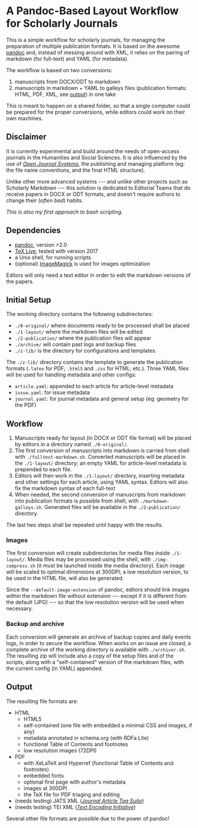 
# A Pandoc-Based Layout Workflow for Scholarly Journals

This is a simple workflow for scholarly journals, for managing the preparation of multiple publication formats. It is based on the awesome [pandoc](http://pandoc.org) and, instead of messing around with XML, it relies on the pairing of markdown (for full-text) and YAML (for metadata).

The workflow is based on two conversions:

1. manuscripts from DOCX/ODT to markdown
2. manuscripts in markdown + YAML to galleys files (publication formats: HTML, PDF, XML, see [output](#Output)) in one take

This is meant to happen on a shared folder, so that a single computer could be prepared for the proper conversions, while editors could work on their own machines.


## Disclaimer

It is currently experimental and build around the needs of open-access journals in the Humanities and Social Sciences. It is also influenced by the use of [_Open Journal Systems_](https://pkp.sfu.ca/ojs/), the publishing and managing platform (eg: the file name conventions, and the final HTML structure).

Unlike other more advanced systems --- and unlike other projects such as Scholarly Markdown --- this solution is dedicated to Editorial Teams that do receive papers in DOCX or ODT formats, and doesn't require authors to change their (_often bad_) habits.

_This is also my first approach to bash scripting._


## Dependencies

- [pandoc](http://pandoc.org/), version >2.0
- [TeX Live](https://www.tug.org/texlive/), tested with version 2017
- a Unix shell, for running scripts
- (optional) [ImageMagick](http://imagemagick.org/) is used for images optimization

Editors will only need a text editor in order to edit the markdown versions of the papers.


## Initial Setup

The working directory contains the following subdirectories:

- `./0-original/` where documents ready to be processed shall be placed
- `./1-layout/` where the markdown files will be edited
- `./2-publication/` where the publication files will appear
- `./archive/` will contain past logs and backup files
- `./z-lib/` is the directory for configurations and templates.

The `./z-lib/` directory contains the template to generate the publication formats (`.latex` for PDF; `.html5` and `.css` for HTML; etc.). Three YAML files will be used for handling metadata and other configs:

- `article.yaml`: appended to each article for article-level metadata
- `issue.yaml`: for issue metadata
- `journal.yaml`: for journal metadata and general setup (eg: geometry for the PDF)


## Workflow

1. Manuscripts ready for layout (in DOCX or ODT file format) will be placed by editors in a directory named `./0-original/`.
2. The first conversion of manuscripts into markdown is carried from shell with `./fulltext-markdown.sh`. Converted manuscripts will be placed in the `./1-layout/` directory; an empty YAML for article-level metadata is prepended to each file.
3. Editors will then work in the `./1-layout/` directory, inserting metadata and other settings for each article, using YAML syntax. Editors will also fix the markdown syntax of each full-text
4. When needed, the second conversion of manuscripts from markdown into publication formats is possible from shell, with `./markdown-galleys.sh`. Generated files will be available in the `./2-publication/` directory.

The last two steps shall be repeated until happy with the results.

### Images

The first conversion will create subdirectories for media files inside `./1-layout/`. Media files may be processed using the shell, with `./img-compress.sh` (it must be launched inside the media directory). Each image will be scaled to optimal dimensions at 300DPI; a low resolution version, to be used in the HTML file, will also be generated.

Since the `--default-image-extension` of pandoc, editors should link images within the markdown file without extension --- except if it is different from the default (JPG) --- so that the low resolution version will be used when necessary.

### Backup and archive

Each conversion will generate an archive of backup copies and daily events logs, in order to secure the workflow. When works on an issue are closed, a complete archive of the working directory is available with `./archiver.sh`. The resulting zip will include also a copy of the setup files and of the scripts, along with a "self-contained" version of the markdown files, with the current config (in YAML) appended.


## Output

The resulting file formats are:

- HTML
	- HTML5
	- self-contained (one file with embedded a minimal CSS and images, if any)
	- metadata annotated in schema.org (with RDFa Lite)
	- functional Table of Contents and footnotes
	- low resolution images (72DPI)
- PDF
	- with XeLaTeX and Hyperref (functional Table of Contents and footnotes)
	- embedded fonts
	- optional first page with author's metadata
	- images at 300DPI
	- the TeX file for PDF triaging and editing
- (needs testing) JATS XML ([_Journal Article Tag Suite_](https://jats.nlm.nih.gov/))
- (needs testing) TEI XML ([_Text Encoding Initiative_](http://www.tei-c.org/index.xml))

Several other file formats are possible due to the power of pandoc!
